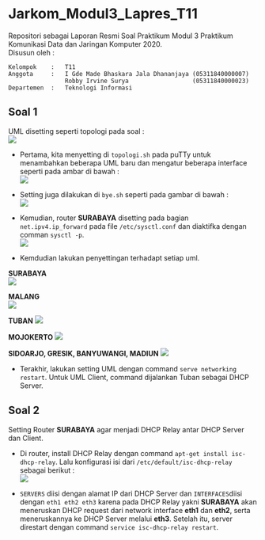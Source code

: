# Jarkom_Modul3_Lapres_T11
Repositori sebagai Laporan Resmi Soal Praktikum Modul 3 Praktikum Komunikasi Data dan Jaringan Komputer 2020.\
Disusun oleh :
```
Kelompok    :   T11
Anggota     :   I Gde Made Bhaskara Jala Dhananjaya (05311840000007)
                Robby Irvine Surya                  (05311840000023)
Departemen  :   Teknologi Informasi
```
## Soal 1
UML disetting seperti topologi pada soal : \
![](https://github.com/Bhaskaraa/Jarkom_Modul3_Lapres_T11/blob/main/Modul3/uml%20template.png)

- Pertama, kita menyetting di `topologi.sh` pada puTTy untuk menambahkan beberapa UML baru dan mengatur beberapa interface seperti pada ambar di bawah : \
![](https://github.com/Bhaskaraa/Jarkom_Modul3_Lapres_T11/blob/main/Modul3/topolohi.png)

- Setting juga dilakukan di `bye.sh` seperti pada gambar di bawah : \
![](https://github.com/Bhaskaraa/Jarkom_Modul3_Lapres_T11/blob/main/Modul3/byw.png)

- Kemudian, router **SURABAYA** disetting pada bagian `net.ipv4.ip_forward` pada file `/etc/sysctl.conf` dan diaktifka dengan comman `sysctl -p`. \
![](https://github.com/Bhaskaraa/Jarkom_Modul3_Lapres_T11/blob/main/Modul3/0.png)

- Kemdudian lakukan penyettingan terhadapt setiap uml.

**SURABAYA** \
![](https://github.com/Bhaskaraa/Jarkom_Modul3_Lapres_T11/blob/main/Modul3/interfaces%20sby.png)

**MALANG** \
![](https://github.com/Bhaskaraa/Jarkom_Modul3_Lapres_T11/blob/main/Modul3/interfaces%20mlg.png)

**TUBAN**
![](https://github.com/Bhaskaraa/Jarkom_Modul3_Lapres_T11/blob/main/Modul3/interface%20tuban.png)

**MOJOKERTO**
![](https://github.com/Bhaskaraa/Jarkom_Modul3_Lapres_T11/blob/main/Modul3/interface%20mojokerto.png)

**SIDOARJO, GRESIK, BANYUWANGI, MADIUN**
![](https://github.com/Bhaskaraa/Jarkom_Modul3_Lapres_T11/blob/main/Modul3/interfaces%20sdj%2C%20gr%2C%20bany%2C%20madn.png)

- Terakhir, lakukan setting UML dengan command `serve networking restart`. Untuk UML Client, command dijalankan Tuban sebagai DHCP Server.

## Soal 2
Setting Router **SURABAYA** agar menjadi DHCP Relay antar DHCP Server dan Client.

- Di router, install DHCP Relay dengan command `apt-get install isc-dhcp-relay`. Lalu konfigurasi isi dari `/etc/default/isc-dhcp-relay` sebagai berikut : \
![](https://github.com/Bhaskaraa/Jarkom_Modul3_Lapres_T11/blob/main/Modul3/2.png)

- `SERVERS` diisi dengan alamat IP dari DHCP Server dan `INTERFACES`diisi dengan `eth1 eth2 eth3` karena pada DHCP Relay yakni **SURABAYA** akan meneruskan DHCP request dari network interface **eth1** dan **eth2**, serta meneruskannya ke DHCP Server melalui **eth3**. Setelah itu, server direstart dengan command `service isc-dhcp-relay restart`.
